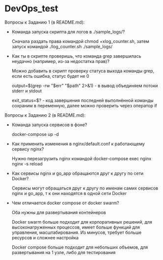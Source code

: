 # DevOps_test
Вопросы к Заданию 1 (в README.md):
- Команда запуска скрипта для логов в ./sample_logs/?

  Сначала раздать права командой chmod +xlog_counter.sh, затем запуск командой ./log_counter.sh ./sample_logs/
- Как ты в скрипте проверишь, что команда grep завершилась неудачно (например, из-за недостатка прав)?

  Можно добавить в скрипт проверку статуса выхода команды grep, если есть ошибка, статус будет не 0

  output=$(grep -rw "$err" "$path" 2>&1) - в вывод объединяем потоки stderr и stdout

  exit_status=$? - код завершения последней выполнённой команды сохраним в переменную, далее можно проверить через оператор if

Вопросы к Заданию 2 (в README.md):
- Команда запуска сервисов в фоне?
  
  docker-compose up -d
- Как применить изменения в nginx/default.conf к работающему сервису nginx?
  
  Нужно перезагрузить nginx командой docker-compose exec nginx nginx -s reload
- Как сервисы nginx и go_app обращаются друг к другу по сети Docker?
  
  Сервисы могут обращаться друг к другу по именам самих сервисов nginx и go_app, т к они находятся в одной сети Docker
- Чем отличается docker compose от docker swarm?
  
  Оба нужны для развертывания контейнеров
  
  Docker swarm больше подходит для корпоративных решений, для высоконагруженных процессов, имеет больше функций для управления, масштабирования. Из минусов, требует больше ресурсов и сложнее настройка
  
  Docker compose больше подходит для небольших объемов, для развертывания на 1 узле, либо для тестирования
